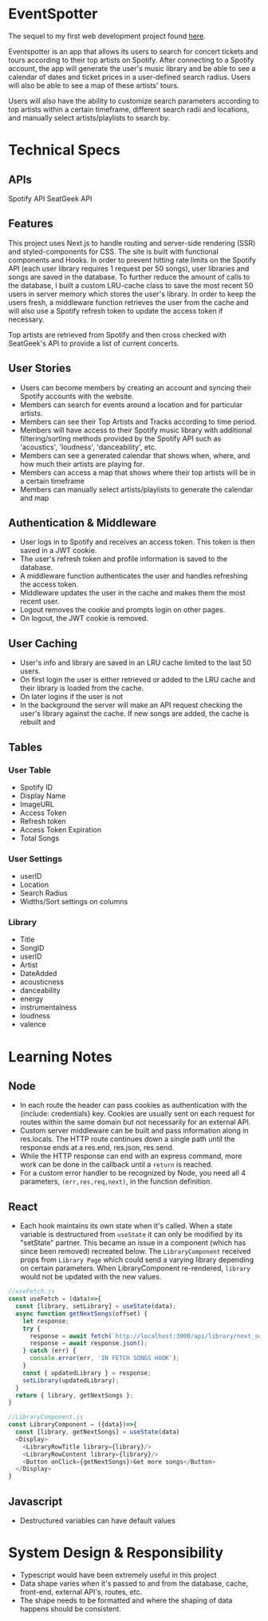 # EventSpotter

The sequel to my first web development project found [here](https://github.com/brianqian/SpotifyEvents).

Eventspotter is an app that allows its users to search for concert tickets and tours according to their top artists on Spotify. After connecting to a Spotify account, the app will generate the user's music library and be able to see a calendar of dates and ticket prices in a user-defined search radius. Users will also be able to see a map of these artists' tours.

Users will also have the ability to customize search parameters according to top artists within a certain timeframe, different search radii and locations, and manually select artists/playlists to search by.

# Technical Specs

## APIs

Spotify API
SeatGeek API

## Features

This project uses Next.js to handle routing and server-side rendering (SSR) and styled-components for CSS. The site is built with functional components and Hooks. In order to prevent hitting rate limits on the Spotify API (each user library requires 1 request per 50 songs), user libraries and songs are saved in the database. To further reduce the amount of calls to the database, I built a custom LRU-cache class to save the most recent 50 users in server memory which stores the user's library. In order to keep the users fresh, a middleware function retrieves the user from the cache and will also use a Spotify refresh token to update the access token if necessary.

Top artists are retrieved from Spotify and then cross checked with SeatGeek's API to provide a list of current concerts.

## User Stories

- Users can become members by creating an account and syncing their Spotify accounts with the website.
- Members can search for events around a location and for particular artists.
- Members can see their Top Artists and Tracks according to time period.
- Members will have access to their Spotify music library with additional filtering/sorting methods provided by the Spotify API such as 'acoustics', 'loudness', 'danceability', etc.
- Members can see a generated calendar that shows when, where, and how much their artists are playing for.
- Members can access a map that shows where their top artists will be in a certain timeframe
- Members can manually select artists/playlists to generate the calendar and map

## Authentication & Middleware

- User logs in to Spotify and receives an access token. This token is then saved in a JWT cookie.
- The user's refresh token and profile information is saved to the database.
- A middleware function authenticates the user and handles refreshing the access token.
- Middleware updates the user in the cache and makes them the most recent user.
- Logout removes the cookie and prompts login on other pages.
- On logout, the JWT cookie is removed.

## User Caching

- User's info and library are saved in an LRU cache limited to the last 50 users.
- On first login the user is either retrieved or added to the LRU cache and their library is loaded from the cache.
- On later logins if the user is not
- In the background the server will make an API request checking the user's library against the cache. If new songs are added, the cache is rebuilt and

## Tables

### User Table

- Spotify ID
- Display Name
- ImageURL
- Access Token
- Refresh token
- Access Token Expiration
- Total Songs

### User Settings

- userID
- Location
- Search Radius
- Widths/Sort settings on columns

### Library

- Title
- SongID
- userID
- Artist
- DateAdded
- acousticness
- danceability
- energy
- instrumentalness
- loudness
- valence

# Learning Notes

## Node

- In each route the header can pass cookies as authentication with the {include: credentials} key. Cookies are usually sent on each request for routes within the same domain but not necessarily for an external API.
- Custom server middleware can be built and pass information along in res.locals. The HTTP route continues down a single path until the response ends at a res.end, res.json, res.send.
- While the HTTP response can end with an express command, more work can be done in the callback until a `return` is reached.
- For a custom error handler to be recognized by Node, you need all 4 parameters, `(err,res,req,next)`, in the function definition.

## React

- Each hook maintains its own state when it's called. When a state variable is destructured from `useState` it can only be modified by its "setState" partner. This became an issue in a component (which has since been removed) recreated below. The `LibraryComponent` received props from `Library Page` which could send a varying library depending on certain parameters. When LibraryComponent re-rendered, `library` would not be updated with the new values.

```javascript
//useFetch.js
const useFetch = (data)=>{
  const [library, setLibrary] = useState(data);
  async function getNextSongs(offset) {
    let response;
    try {
      response = await fetch(`http://localhost:3000/api/library/next_songs?offset=${offset}`);
      response = await response.json();
    } catch (err) {
      console.error(err, 'IN FETCH SONGS HOOK');
    }
    const { updatedLibrary } = response;
    setLibrary(updatedLibrary);
  }
  return { library, getNextSongs };
}

//LibraryComponent.js
const LibraryComponent = ({data})=>{
  const [library, getNextSongs] = useState(data)
  <Display>
    <LibraryRowTitle library={library}/>
    <LibraryRowContent library={library}/>
    <Button onClick={getNextSongs}>Get more songs</Button>
  </Display>
}

```

## Javascript

- Destructured variables can have default values

# System Design & Responsibility

- Typescript would have been extremely useful in this project
- Data shape varies when it's passed to and from the database, cache, front-end, external API's, routes, etc.
- The shape needs to be formatted and where the shaping of data happens should be consistent.
